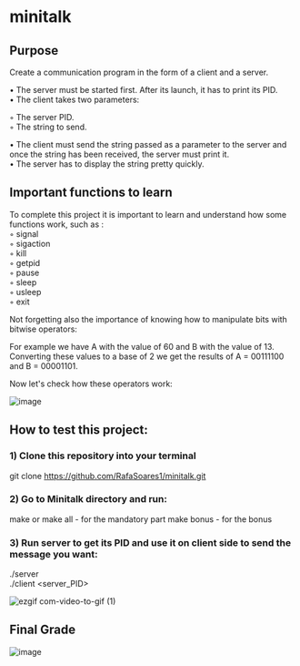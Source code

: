 # minitalk

## Purpose

Create a communication program in the form of a client and a server.

• The server must be started first. After its launch, it has to print its PID.<br />
• The client takes two parameters:<br />

◦ The server PID.<br />
◦ The string to send.

• The client must send the string passed as a parameter to the server and once the string has been received, the server must print it.<br />
• The server has to display the string pretty quickly.

## Important functions to learn

To complete this project it is important to learn and understand how some functions work, such as :<br />
◦ signal<br />
◦ sigaction<br />
◦ kill<br />
◦ getpid<br />
◦ pause<br />
◦ sleep<br />
◦ usleep<br />
◦ exit<br />

Not forgetting also the importance of knowing how to manipulate bits with bitwise operators:<br />

For example we have A with the value of 60 and B with the value of 13.<br />
Converting these values to a base of 2 we get the results of A = 00111100 and B = 00001101.

Now let's check how these operators work:

![image](https://user-images.githubusercontent.com/103336451/221906336-d0bc0c62-03a4-47b3-8259-a4bb77b84391.png)

## How to test this project:

### 1) Clone this repository into your terminal
git clone https://github.com/RafaSoares1/minitalk.git

### 2) Go to Minitalk directory and run:
make or make all - for the mandatory part
make bonus - for the bonus

### 3) Run server to get its PID and use it on client side to send the message you want:
./server<br />
./client <server_PID> <message><br />

![ezgif com-video-to-gif (1)](https://user-images.githubusercontent.com/103336451/221919599-0831d882-7893-4ccd-acd7-3d306255517d.gif)

## Final Grade

![image](https://user-images.githubusercontent.com/103336451/221907397-798c3caf-9825-49d0-a039-c0c05b8f1695.png)

